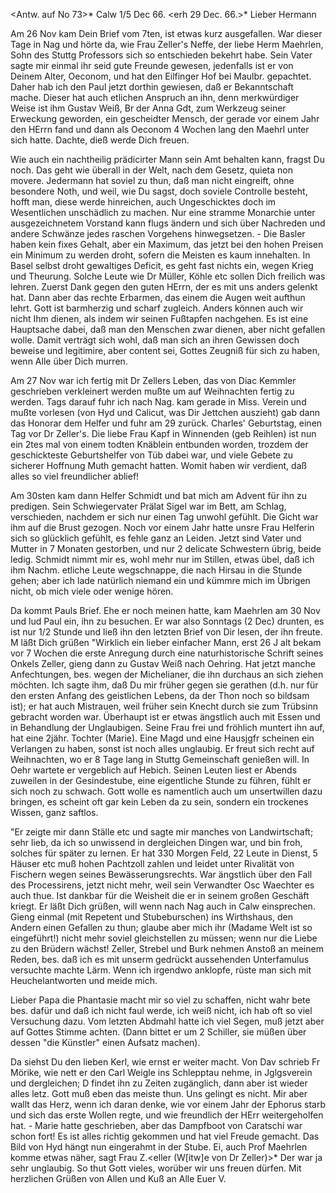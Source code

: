 <Antw. auf No 73>* Calw 1/5 Dec 66.
 <erh 29 Dec. 66.>*
Lieber Hermann

Am 26 Nov kam Dein Brief vom 7ten, ist etwas kurz ausgefallen. War dieser Tage in Nag und hörte da, wie Frau Zeller's Neffe, der liebe Herm Maehrlen, Sohn des Stuttg Professors sich so entschieden bekehrt habe. Sein Vater sagte mir einmal ihr seid gute Freunde gewesen, jedenfalls ist er von Deinem Alter, Oeconom, und hat den Eilfinger Hof bei Maulbr. gepachtet. Daher hab ich den Paul jetzt dorthin gewiesen, daß er Bekanntschaft mache. Dieser hat auch etlichen Anspruch an ihn, denn merkwürdiger Weise ist ihm Gustav Weiß, Br der Anna Gdt, zum Werkzeug seiner Erweckung geworden, ein gescheidter Mensch, der gerade vor einem Jahr den HErrn fand und dann als Oeconom 4 Wochen lang den Maehrl unter sich hatte. Dachte, dieß werde Dich freuen.

Wie auch ein nachtheilig prädicirter Mann sein Amt behalten kann, fragst Du noch. Das geht wie überall in der Welt, nach dem Gesetz, quieta non movere. Jedermann hat soviel zu thun, daß man nicht eingreift, ohne besondere Noth, und weil, wie Du sagst, doch soviele Controlle besteht, hofft man, diese werde hinreichen, auch Ungeschicktes doch im Wesentlichen unschädlich zu machen. Nur eine stramme Monarchie unter ausgezeichnetem Vorstand kann flugs ändern und sich über Nachreden und andere Schwänze jedes raschen Vorgehens hinwegsetzen. - Die Basler haben kein fixes Gehalt, aber ein Maximum, das jetzt bei den hohen Preisen ein Minimum zu werden droht, sofern die Meisten es kaum innehalten. In Basel selbst droht gewaltiges Deficit, es geht fast nichts ein, wegen Krieg und Theurung. Solche Leute wie Dr Müller, Köhle etc sollen Dich freilich was lehren. Zuerst Dank gegen den guten HErrn, der es mit uns anders gelenkt hat. Dann aber das rechte Erbarmen, das einem die Augen weit aufthun lehrt. Gott ist barmherzig und scharf zugleich. Anders können auch wir nicht Ihm dienen, als indem wir seinen Fußtapfen nachgehen. Es ist eine Hauptsache dabei, daß man den Menschen zwar dienen, aber nicht gefallen wolle. Damit verträgt sich wohl, daß man sich an ihren Gewissen doch beweise und legitimire, aber content sei, Gottes Zeugniß für sich zu haben, wenn Alle über Dich murren.

Am 27 Nov war ich fertig mit Dr Zellers Leben, das von Diac Kemmler geschrieben verkleinert werden mußte um auf Weihnachten fertig zu werden. Tags darauf fuhr ich nach Nag. kam gerade in Miss. Verein und mußte vorlesen (von Hyd und Calicut, was Dir Jettchen auszieht) gab dann das Honorar dem Helfer und fuhr am 29 zurück. Charles' Geburtstag, einen Tag vor Dr Zeller's. Die liebe Frau Kapf in Winnenden (geb Reihlen) ist nun ein 2tes mal von einem todten Knäblein entbunden worden, trozdem der geschickteste Geburtshelfer von Tüb dabei war, und viele Gebete zu sicherer Hoffnung Muth gemacht hatten. Womit haben wir verdient, daß alles so viel freundlicher ablief!

Am 30sten kam dann Helfer Schmidt und bat mich am Advent für ihn zu predigen. Sein Schwiegervater Prälat Sigel war im Bett, am Schlag, verschieden, nachdem er sich nur einen Tag unwohl gefühlt. Die Gicht war ihm auf die Brust gezogen. Noch vor einem Jahr hatte unsre Frau Helferin sich so glücklich gefühlt, es fehle ganz an Leiden. Jetzt sind Vater und Mutter in 7 Monaten gestorben, und nur 2 delicate Schwestern übrig, beide ledig. Schmidt nimmt mir es, wohl mehr nur im Stillen, etwas übel, daß ich ihm Nachm. etliche Leute wegschnappe, die nach Hirsau in die Stunde gehen; aber ich lade natürlich niemand ein und kümmre mich im Übrigen nicht, ob mich viele oder wenige hören.

Da kommt Pauls Brief. Ehe er noch meinen hatte, kam Maehrlen am 30 Nov und lud Paul ein, ihn zu besuchen. Er war also Sonntags (2 Dec) drunten, es ist nur 1/2 Stunde und ließ ihn den letzten Brief von Dir lesen, der ihn freute. M läßt Dich grüßen "Wirklich ein lieber einfacher Mann, erst 26 J alt bekam vor 7 Wochen die erste Anregung durch eine naturhistorische Schrift seines Onkels Zeller, gieng dann zu Gustav Weiß nach Oehring. Hat jetzt manche Anfechtungen, bes. wegen der Michelianer, die ihn durchaus an sich ziehen möchten. Ich sagte ihm, daß Du mir früher gegen sie gerathen (d.h. nur für den ersten Anfang des geistlichen Lebens, da der Thon noch so bildsam ist); er hat auch Mistrauen, weil früher sein Knecht durch sie zum Trübsinn gebracht worden war. Überhaupt ist er etwas ängstlich auch mit Essen und in Behandlung der Unglaubigen. Seine Frau frei und fröhlich muntert ihn auf, hat eine 2jähr. Tochter (Marie). Eine Magd und eine Hausjgfr scheinen ein Verlangen zu haben, sonst ist noch alles unglaubig. Er freut sich recht auf Weihnachten, wo er 8 Tage lang in Stuttg Gemeinschaft genießen will. In Oehr wartete er vergeblich auf Hebich. Seinen Leuten liest er Abends zuweilen in der Gesindestube, eine eigentliche Stunde zu führen, fühlt er sich noch zu schwach. Gott wolle es namentlich auch um unsertwillen dazu bringen, es scheint oft gar kein Leben da zu sein, sondern ein trockenes Wissen, ganz saftlos.

"Er zeigte mir dann Ställe etc und sagte mir manches von Landwirtschaft; sehr lieb, da ich so unwissend in dergleichen Dingen war, und bin froh, solches für später zu lernen. Er hat 330 Morgen Feld, 22 Leute in Dienst, 5 Häuser etc muß hohen Pachtzoll zahlen und leidet unter Rivalität von Fischern wegen seines Bewässerungsrechts. War ängstlich über den Fall des Processirens, jetzt nicht mehr, weil sein Verwandter Osc Waechter es auch thue. Ist dankbar für die Weisheit die er in seinem großen Geschäft kriegt. Er läßt Dich grüßen, will wenn nach Nag auch in Calw einsprechen. 
Gieng einmal (mit Repetent und Stubeburschen) ins Wirthshaus, den Andern einen Gefallen zu thun; glaube aber mich ihr (Madame Welt ist so eingeführt!) nicht mehr soviel gleichstellen zu müssen; wenn nur die Liebe zu den Brüdern wächst! Zeller, Strebel und Burk nehmen Anstoß an meinem Reden, bes. daß ich es mit unserm gedrückt aussehenden Unterfamulus versuchte machte Lärm. Wenn ich irgendwo anklopfe, rüste man sich mit Heuchelantworten und meide mich.

Lieber Papa die Phantasie macht mir so viel zu schaffen, nicht wahr bete bes. dafür und daß ich nicht faul werde, ich weiß nicht, ich hab oft so viel Versuchung dazu. Vom letzten Abdmahl hatte ich viel Segen, muß jetzt aber auf Gottes Stimme achten. (Dann bittet er um 2 Schiller, sie müßen über dessen "die Künstler" einen Aufsatz machen).

Da siehst Du den lieben Kerl, wie ernst er weiter macht. Von Dav schrieb Fr Mörike, wie nett er den Carl Weigle ins Schlepptau nehme, in Jglgsverein und dergleichen; D findet ihn zu Zeiten zugänglich, dann aber ist wieder alles letz. Gott muß eben das meiste thun. Uns gelingt es nicht. Mir aber wallt das Herz, wenn ich daran denke, wie vor einem Jahr der Ephorus starb und sich das erste Wollen regte, und wie freundlich der HErr weitergeholfen hat. - Marie hatte geschrieben, aber das Dampfboot von Caratschi war schon fort! Es ist alles richtig gekommen und hat viel Freude gemacht. Das Bild von Hyd hängt nun eingerahmt in der Stube. Ei, auch Prof Maehrlen komme etwas näher, sagt Frau Z.<eller (W[itw]e von Dr Zeller)>* Der war ja sehr unglaubig. So thut Gott vieles, worüber wir uns freuen dürfen. Mit herzlichen Grüßen von Allen und Kuß an Alle
 Euer V.
